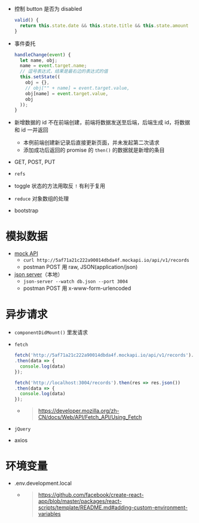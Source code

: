 - 控制 button 是否为 disabled

  ```js
  valid() {
    return this.state.date && this.state.title && this.state.amount
  }
  ```

- 事件委托

  ```js
  handleChange(event) {
    let name, obj;
    name = event.target.name;
    // 逗号表达式，结果是最右边的表达式的值
    this.setState((
      obj = {},
      // obj["" + name] = event.target.value,
      obj[name] = event.target.value,
      obj
    ));
  }
  ```

- 新增数据的 id 不在前端创建，前端将数据发送至后端，后端生成 id，将数据和 id 一并返回
  - 本例前端创建新记录后直接更新页面，并未发起第二次请求
  - 添加成功后返回的 promise 的 `then()` 的数据就是新增的条目
- GET, POST, PUT
- `refs`
- toggle 状态的方法用取反 `!` 有利于复用
- `reduce` 对象数组的处理
- bootstrap
# 模拟数据
- [mock API](https://www.mockapi.io/)
  - `curl http://5af71a21c222a90014dbda4f.mockapi.io/api/v1/records`
  - postman POST 用 raw, JSON(application/json)
- [json server](https://github.com/typicode/json-server)（本地）
  - `json-server --watch db.json --port 3004`
  - postman POST 用 x-www-form-urlencoded
# 异步请求
- `componentDidMount()` 里发请求
- `fetch`

  ```js
  fetch('http://5af71a21c222a90014dbda4f.mockapi.io/api/v1/records').then(res => res.json())
  .then(data => {
    console.log(data)
  });
  
  fetch('http://localhost:3004/records').then(res => res.json())
  .then(data => {
    console.log(data)
  });
  ```

  - > https://developer.mozilla.org/zh-CN/docs/Web/API/Fetch_API/Using_Fetch
- `jQuery`
- axios
# 环境变量
- .env.development.local
  - > https://github.com/facebook/create-react-app/blob/master/packages/react-scripts/template/README.md#adding-custom-environment-variables